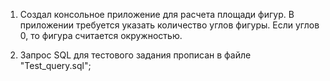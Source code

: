 1. Создал консольное приложение для расчета площади фигур. 
   В приложении требуется указать количество углов фигуры. 
   Если углов 0, то фигура считается окружностью.
   
2. Запрос SQL для тестового задания прописан в файле "Test_query.sql";
